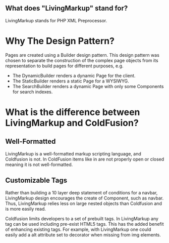 ## What does "LivingMarkup" stand for?
LivingMarkup stands for PHP XML Preprocessor.

# Why The Design Pattern?
Pages are created using a Builder design pattern. This design pattern was chosen to separate the construction of the 
complex page objects from its representation to build pages for different purposes, e.g.
+ The DynamicBuilder renders a dynamic Page for the client.
+ The StaticBuilder renders a static Page for a WYSIWYG.
+ The SearchBuilder renders a dynamic Page with only some Components for search indexes.

# What is the difference between LivingMarkup and ColdFusion?
## Well-Formatted
LivingMarkup is a well-formatted markup scripting language, and Coldfusion is not. In ColdFusion items like <cfelse>
in <cfif><cfelse></cfif> are not properly open or closed meaning it is not well-formatted. 
## Customizable Tags
Rather than building a 10 layer deep statement of conditions for a navbar, LivingMarkup design encourages the create of 
Component, such as navbar. Thus, LivingMarkup relies less on large nested objects than Coldfusion and is more easily read.

Coldfusion limits developers to a set of prebuilt tags. In LivingMarkup any tag can be used including pre-exist HTML5 tags. 
This has the added benefit of enhancing existing tags. For example, with LivingMarkup one could easily add a alt attribute set to
 decorator when missing from img elements.
 